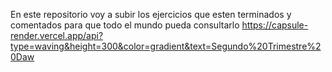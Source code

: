 En este repositorio voy a subir los ejercicios que esten terminados y comentados para que todo el mundo pueda consultarlo 
https://capsule-render.vercel.app/api?type=waving&height=300&color=gradient&text=Segundo%20Trimestre%20Daw
